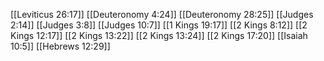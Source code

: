 [[Leviticus 26:17]]
[[Deuteronomy 4:24]]
[[Deuteronomy 28:25]]
[[Judges 2:14]]
[[Judges 3:8]]
[[Judges 10:7]]
[[1 Kings 19:17]]
[[2 Kings 8:12]]
[[2 Kings 12:17]]
[[2 Kings 13:22]]
[[2 Kings 13:24]]
[[2 Kings 17:20]]
[[Isaiah 10:5]]
[[Hebrews 12:29]]
